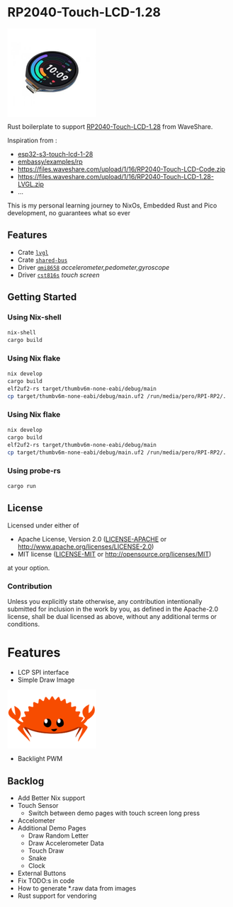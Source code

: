 # RP2040-Touch-LCD-1.28

<img src="./assets/300px-RP2040-Touch-LCD-1.28.jpg" width="200" alt="RP2040-Touch-LCD-1.28" align="center">

Rust boilerplate to support [RP2040-Touch-LCD-1.28](https://www.waveshare.com/wiki/RP2040-Touch-LCD-1.28)
from WaveShare.

Inspiration from :
* [esp32-s3-touch-lcd-1-28](https://github.com/IniterWorker/esp32-s3-touch-lcd-1-28)
* [embassy/examples/rp](https://github.com/embassy-rs/embassy/tree/main/examples/rp)
* https://files.waveshare.com/upload/1/16/RP2040-Touch-LCD-Code.zip
* https://files.waveshare.com/upload/1/16/RP2040-Touch-LCD-1.28-LVGL.zip
* ...

This is my personal learning journey to NixOs, Embedded Rust and Pico development, no guarantees what so ever

## Features

* Crate [`lvgl`](https://github.com/lvgl/lv_binding_rust)
* Crate [`shared-bus`](https://github.com/Rahix/shared-bus)
* Driver [`qmi8658`](https://github.com/IniterWorker/qmi8658) _accelerometer,pedometer,gyroscope_
* Driver [`cst816s`](https://github.com/IniterWorker/cst816s) _touch screen_

## Getting Started

### Using Nix-shell
```bash
nix-shell
cargo build
```

### Using Nix flake
```bash
nix develop
cargo build
elf2uf2-rs target/thumbv6m-none-eabi/debug/main
cp target/thumbv6m-none-eabi/debug/main.uf2 /run/media/pero/RPI-RP2/.
```

### Using Nix flake
```bash
nix develop
cargo build
elf2uf2-rs target/thumbv6m-none-eabi/debug/main
cp target/thumbv6m-none-eabi/debug/main.uf2 /run/media/pero/RPI-RP2/.
```

### Using probe-rs

```bash
cargo run
```

## License

Licensed under either of

- Apache License, Version 2.0 ([LICENSE-APACHE](LICENSE-APACHE) or
  http://www.apache.org/licenses/LICENSE-2.0)
- MIT license ([LICENSE-MIT](LICENSE-MIT) or http://opensource.org/licenses/MIT)

at your option.

### Contribution

Unless you explicitly state otherwise, any contribution intentionally submitted for inclusion in the
work by you, as defined in the Apache-2.0 license, shall be dual licensed as above, without any
additional terms or conditions.

# Features

* LCP SPI interface
* Simple Draw Image
<img src="./assets/rustacean-flat-happy.png" width="200" alt="Ferris" align="center">

* Backlight PWM

## Backlog
* Add Better Nix support
* Touch Sensor
  * Switch between demo pages with touch screen long press
* Accelometer
* Additional Demo Pages
  * Draw Random Letter
  * Draw Accelerometer Data
  * Touch Draw
  * Snake
  * Clock
* External Buttons
* Fix TODO:s in code
* How to generate *.raw data from images
* Rust support for vendoring